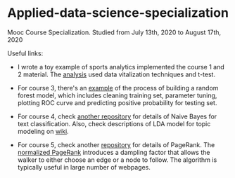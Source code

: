 # Applied-data-science-specialization

Mooc Course Specialization. Studied from July 13th, 2020 to August 17th, 2020

Useful links: 

- I wrote a toy example of sports analytics implemented the course 1 and 2 material. The [analysis](https://github.com/LidingLi/Applied-data-science-specialization/blob/master/course2-applied-plotting-charting-data-representation-in-python/tennis-atp-data-analysis/Analysis%20of%20Performance%20of%20Kei%20Nishikori.ipynb) used data vitalization techniques and t-test.

- For course 3, there's an [example](https://github.com/LidingLi/Applied-data-science-specialization/blob/master/course3-applied-machine-learning-in-python/Assignment%2B4.ipynb) of the process of building a random forest model, which includes cleaning training set, parameter tuning, plotting ROC curve and predicting positive probability for testing set. 

- For course 4, check [another repository](https://github.com/LidingLi/Numerical-Method/blob/master/Text-mining%20basics/Naive_bayes_spam_text.pdf) for details of Naive Bayes for text classification. Also, check descriptions of LDA model for topic modeling on [wiki](https://en.wikipedia.org/wiki/Latent_Dirichlet_allocation).

- For course 5, check  another [repository](https://github.com/LidingLi/Numerical_Method/blob/master/programming%20assignments/mp3_Page_Rank.ipynb) for details of PageRank. 
The [normalized PageRank](https://github.com/LidingLi/Applied-data-science-specialization/blob/master/course5-applied-social-network-analysis/normalized_PageRank.py) introduces a dampling factor that allows the walker to either choose an edge or a node to follow. The algorithm is typically useful in large number of webpages. 
